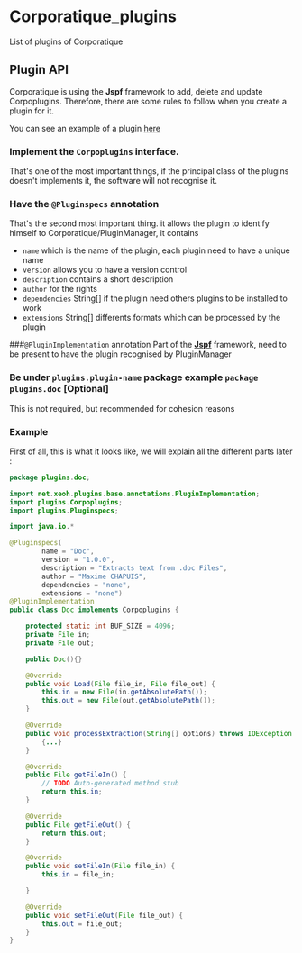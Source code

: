 Corporatique_plugins
====================

List of plugins of Corporatique

## Plugin API
Corporatique is using the **Jspf** framework to add, delete and update Corpoplugins.
Therefore, there are some rules to follow when you create a plugin for it.

You can see an example of a plugin [here](#example)

### Implement the `Corpoplugins` interface.
That's one of the most important things, if the principal class of the plugins doesn't implements it, the software will not recognise it.

### Have the `@Pluginspecs` annotation
That's the second most important thing. it allows the plugin to identify himself to Corporatique/PluginManager, it contains

 * `name` which is the name of the plugin, each plugin need to have a unique name
 * `version` allows you to have a version control
 * `description` contains a short description
 * `author` for the rights
 * `dependencies` String[] if the plugin need others plugins to be installed to work
 * `extensions` String[] differents formats which can be processed by the plugin

###`@PluginImplementation` annotation
Part of the **[Jspf](https://code.google.com/p/jspf/)** framework, need to be present to have the plugin recognised by PluginManager


### Be under `plugins.plugin-name` package example `package plugins.doc` [Optional]
This is not required, but recommended for cohesion reasons


### Example
First of all, this is what it looks like, we will explain all the different parts later :
```java
package plugins.doc;

import net.xeoh.plugins.base.annotations.PluginImplementation;
import plugins.Corpoplugins;
import plugins.Pluginspecs;

import java.io.*

@Pluginspecs(
        name = "Doc",
        version = "1.0.0",
        description = "Extracts text from .doc Files",
        author = "Maxime CHAPUIS",
        dependencies = "none",
        extensions = "none")
@PluginImplementation
public class Doc implements Corpoplugins {

    protected static int BUF_SIZE = 4096;
    private File in;
    private File out;

    public Doc(){}

    @Override
    public void Load(File file_in, File file_out) {
        this.in = new File(in.getAbsolutePath());
        this.out = new File(out.getAbsolutePath());
    }

    @Override
    public void processExtraction(String[] options) throws IOException {
        {...}
    }

    @Override
    public File getFileIn() {
        // TODO Auto-generated method stub
        return this.in;
    }

    @Override
    public File getFileOut() {
        return this.out;
    }

    @Override
    public void setFileIn(File file_in) {
        this.in = file_in;

    }

    @Override
    public void setFileOut(File file_out) {
        this.out = file_out;
    }
}
```
